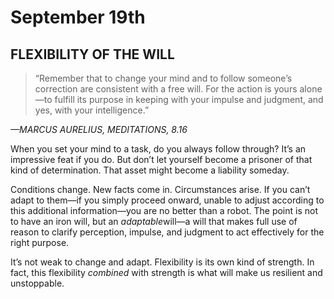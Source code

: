 # September 19th
## FLEXIBILITY OF THE WILL

> “Remember that to change your mind and to follow someone’s correction are consistent with a free will. For the action is yours alone—to fulfill its purpose in keeping with your impulse and judgment, and yes, with your intelligence.”

*—MARCUS AURELIUS, MEDITATIONS, 8.16*

When you set your mind to a task, do you always follow through? It’s an impressive feat if you do. But don’t let yourself become a prisoner of that kind of determination. That asset might become a liability someday.

Conditions change. New facts come in. Circumstances arise. If you can’t adapt to them—if you simply proceed onward, unable to adjust according to this additional information—you are no better than a robot. The point is not to have an iron will, but an *adaptable*will—a will that makes full use of reason to clarify perception, impulse, and judgment to act effectively for the right purpose.

It’s not weak to change and adapt. Flexibility is its own kind of strength. In fact, this flexibility *combined* with strength is what will make us resilient and unstoppable.

